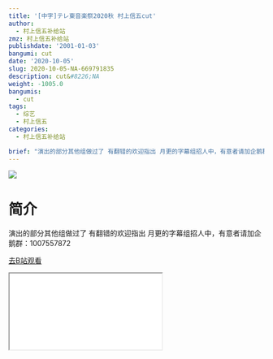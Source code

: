 ```yaml
---
title: '[中字]テレ東音楽祭2020秋 村上信五cut'
author:
  - 村上信五补给站
zmz: 村上信五补给站
publishdate: '2001-01-03'
bangumi: cut
date: '2020-10-05'
slug: 2020-10-05-NA-669791835
description: cut&#8226;NA
weight: -1005.0
bangumis:
  - cut
tags:
  - 综艺
  - 村上信五
categories:
  - 村上信五补给站

brief: "演出的部分其他组做过了 有翻错的欢迎指出 月更的字幕组招人中，有意者请加企鹅群：1007557872"
---
```

![](https://raw.githubusercontent.com/tcgriffith/owaraisite/master/static/tmpimg/9b6fbeb13a54d5234093f67381bdcbc9a63e7311.jpg.480.jpg)
# 简介  
演出的部分其他组做过了
有翻错的欢迎指出
月更的字幕组招人中，有意者请加企鹅群：1007557872  

[去B站观看](https://www.bilibili.com/video/av669791835/)
<div class ="resp-container"><iframe class="testiframe" src="//player.bilibili.com/player.html?aid=669791835"", scrolling="no", allowfullscreen="true" > </iframe></div> 
